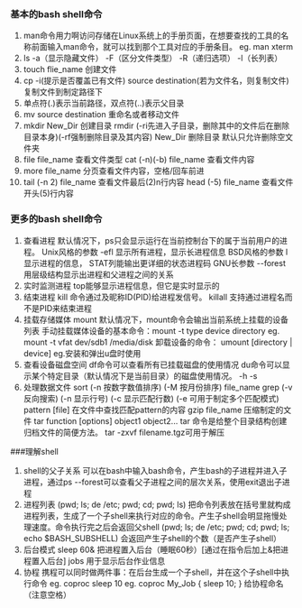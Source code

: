 ### 基本的bash shell命令
1. man命令用力啊访问存储在Linux系统上的手册页面，在想要查找的工具的名称前面输入man命令，就可以找到那个工具对应的手册条目。
	eg. man xterm
2. ls -a（显示隐藏文件） -F（区分文件类型） -R（递归选项） -l（长列表）
3. touch flie_name 创建文件
4. cp -i(提示是否覆盖已有文件) source destination(若为文件名，则复制文件) 复制文件到制定路径下
5. 单点符(.)表示当前路径，双点符(..)表示父目录
6. mv source destination 重命名或者移动文件
7. mkdir New_Dir 创建目录
   rmdir (-ri先进入子目录，删除其中的文件后在删除目录本身)(-rf强制删除目录及其内容) New_Dir 删除目录 默认只允许删除空文件夹
8. file file_name 查看文件类型
   cat (-n)(-b) file_name 查看文件内容
9. more file_name 分页查看文件内容，空格/回车前进
10. tail (-n 2) file_name 查看文件最后(2)n行内容
	head (-5) file_name 查看文件开头(5)行内容


### 更多的bash shell命令
1. 查看进程
	默认情况下，ps只会显示运行在当前控制台下的属于当前用户的进程。
	Unix风格的参数 -efl 显示所有进程，显示长进程信息
	BSD风格的参数 l 显示进程的信息， STAT列能输出更详细的状态进程码
	GNU长参数 --forest 用层级结构显示出进程和父进程之间的关系
2. 实时监测进程
	top能够显示进程信息，但它是实时显示的
3. 结束进程
	kill 命令通过及昵称ID(PID)给进程发信号。
	killall 支持通过进程名而不是PID来结束进程
4. 挂载存储媒体
	mount 默认情况下，mount命令会输出当前系统上挂载的设备列表
	手动挂载媒体设备的基本命令：mount -t type device directory eg. mount -t vfat dev/sdb1 /media/disk
	卸载设备的命令： umount [directory | device]  eg.安装和弹出u盘时使用
5. 查看设备磁盘空间
	df命令可以查看所有已挂载磁盘的使用情况
	du命令可以显示某个特定目录（默认情况下是当前目录）的磁盘使用情况。 -h -s
6. 处理数据文件
	sort (-n 按数字数值排序) (-M 按月份排序) file_name
	grep (-v 反向搜索) (-n 显示行号) (-c 显示匹配行数) (-e 可用于制定多个匹配模式) pattern [file] 在文件中查找匹配pattern的内容
	gzip file_name 压缩制定的文件
	tar function [options] object1 object2... tar 命令是给整个目录结构创建归档文件的简便方法。 tar -zxvf filename.tgz可用于解压


###理解shell
1. shell的父子关系
	可以在bash中输入bash命令，产生bash的子进程并进入子进程，通过ps --forest可以查看父子进程之间的层次关系，使用exit退出子进程
2. 进程列表
	(pwd; ls; de /etc; pwd; cd; pwd; ls) 把命令列表放在括号里就构成进程列表，生成了一个子shell来执行对应的命令。产生子shell会明显拖慢处理速度。命令执行完之后会返回父shell
	(pwd; ls; de /etc; pwd; cd; pwd; ls; echo $BASH_SUBSHELL) 会返回产生子shell的个数（是否产生子shell）
3. 后台模式
	sleep 60& 把进程置入后台（睡眠60秒）[通过在指令后加上&把进程置入后台]
	jobs 用于显示后台作业信息
4. 协程
	携程可以同时做两件事：在后台生成一个子shell，并在这个子shell中执行命令
	eg. coproc sleep 10 
	eg. coproc My_Job { sleep 10; } 给协程命名（注意空格）